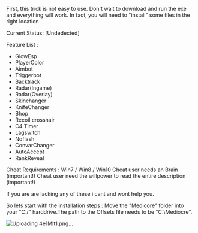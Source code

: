First, this trick is not easy to use. Don't wait to download and run the exe and everything will work. In fact, you will need to "install" some files in the right location



Current Status: [Undedected]

Feature List :
- GlowEsp
- PlayerColor
- Aimbot
- Triggerbot
- Backtrack
- Radar(Ingame)
- Radar(Overlay)
- Skinchanger
- KnifeChanger
- Bhop
- Recoil crosshair
- C4 Timer
- Lagswitch
- Noflash
- ConvarChanger
- AutoAccept
- RankReveal


Cheat Requirements :
Win7 / Win8 / Win10
Cheat user needs an Brain (important!)
Cheat user need the willpower to read the entire description (important!)

If you are are lacking any of these i cant and wont help you.

So lets start with the installation steps :
Move the "Medicore" folder into your "C:/" harddrive.The path to the Offsets file needs to be "C:\Mediocre".

![Uploading 4e1Mlt1.png…]()

